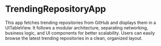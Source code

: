 # TrendingRepositoryApp
This app fetches trending repositories from GitHub and displays them in a UITableView. It follows a modular architecture, separating networking, business logic, and UI components for better scalability. Users can easily browse the latest trending repositories in a clean, organized layout.
